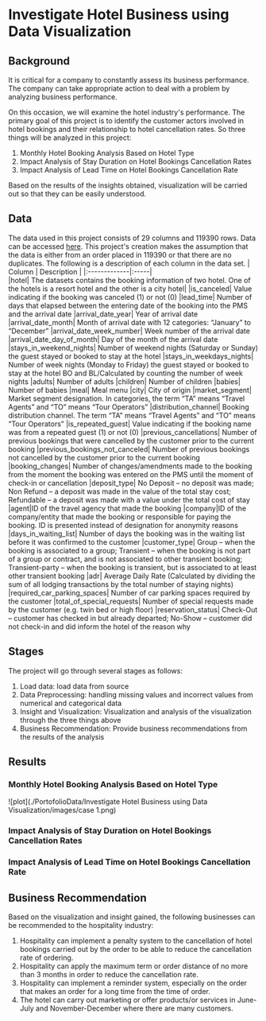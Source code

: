 # Investigate Hotel Business using Data Visualization
## Background
It is critical for a company to constantly assess its business performance. The company can take appropriate action to deal with a problem by analyzing business performance.

On this occasion, we will examine the hotel industry's performance. The primary goal of this project is to identify the customer actors involved in hotel bookings and their relationship to hotel cancellation rates. So three things will be analyzed in this project:
  
1. Monthly Hotel Booking Analysis Based on Hotel Type
2. Impact Analysis of Stay Duration on Hotel Bookings Cancellation Rates
3. Impact Analysis of Lead Time on Hotel Bookings Cancellation Rate

Based on the results of the insights obtained, visualization will be carried out so that they can be easily understood.

## Data
The data used in this project consists of 29 columns and 119390 rows. Data can be accessed [here](https://drive.google.com/file/d/1ZMvMRMFEhyMK-wUbpQZqYQ89JcARKtuC/view?usp=share_link). This project's creation makes the assumption that the data is either from an order placed in 119390 or that there are no duplicates.  The following is a description of each column in the data set.
| Column        | Description |
|:-------------|:-----|   
|hotel|  The datasets contains the booking information of two hotel. One of the hotels is a resort hotel and the other is a city hotel|
|is_canceled|  Value indicating if the booking was canceled (1) or not (0)
|lead_time|  Number of days that elapsed between the entering date of the booking into the PMS and the arrival date
|arrival_date_year|  Year of arrival date
|arrival_date_month|  Month of arrival date with 12 categories: “January” to “December”
|arrival_date_week_number|  Week number of the arrival date
|arrival_date_day_of_month|  Day of the month of the arrival date
|stays_in_weekend_nights|  Number of weekend nights (Saturday or Sunday) the guest stayed or booked to stay at the hotel
|stays_in_weekdays_nights|  Number of week nights (Monday to Friday) the guest stayed or booked to stay at the hotel BO and BL/Calculated by counting the number of week nights
|adults|  Number of adults
|children|  Number of children
|babies|  Number of babies
|meal|  Meal menu
|city|  City of origin
|market_segment|  Market segment designation. In categories, the term “TA” means “Travel Agents” and “TO” means “Tour Operators”
|distribution_channel|  Booking distribution channel. The term “TA” means “Travel Agents” and “TO” means “Tour Operators”
|is_repeated_guest|  Value indicating if the booking name was from a repeated guest (1) or not (0)
|previous_cancellations|  Number of previous bookings that were cancelled by the customer prior to the current booking
|previous_bookings_not_canceled|  Number of previous bookings not cancelled by the customer prior to the current booking
|booking_changes|  Number of changes/amendments made to the booking from the moment the booking was entered on the PMS until the moment of check-in or cancellation
|deposit_type|  No Deposit – no deposit was made; Non Refund – a deposit was made in the value of the total stay cost; Refundable – a deposit was made with a value under the total cost of stay
|agent|ID of the travel agency that made the booking
|company|ID of the company/entity that made the booking or responsible for paying the booking. ID is presented instead of designation for anonymity reasons
|days_in_waiting_list| Number of days the booking was in the waiting list before it was confirmed to the customer
|customer_type| Group – when the booking is associated to a group; Transient – when the booking is not part of a group or contract, and is not associated to other transient booking; Transient-party – when the booking is transient, but is associated to at least other transient booking
|adr| Average Daily Rate (Calculated by dividing the sum of all lodging transactions by the total number of staying nights)
|required_car_parking_spaces| Number of car parking spaces required by the customer
|total_of_special_requests| Number of special requests made by the customer (e.g. twin bed or high floor)
|reservation_status| Check-Out – customer has checked in but already departed; No-Show – customer did not check-in and did inform the hotel of the reason why  

## Stages
The project will go through several stages as follows:  
1. Load data:  load data from source
2. Data Preprocessing: handling missing values and incorrect values from numerical and categorical data
3. Insight and Visualization: Visualization and analysis of the visualization through the three things above
4. Business Recommendation: Provide business recommendations from the results of the analysis

## Results
### Monthly Hotel Booking Analysis Based on Hotel Type
![plot](./PortofolioData/Investigate Hotel Business using Data Visualization/images/case 1.png)
### Impact Analysis of Stay Duration on Hotel Bookings Cancellation Rates
### Impact Analysis of Lead Time on Hotel Bookings Cancellation Rate

## Business Recommendation
Based on the visualization and insight gained, the following businesses can be recommended to the hospitality industry:
1. Hospitality can implement a penalty system to the cancellation of hotel bookings carried out by the order to be able to reduce the cancellation rate of ordering.
2. Hospitality can apply the maximum term or order distance of no more than 3 months in order to reduce the cancellation rate.  
3. Hospitality can implement a reminder system, especially on the order that makes an order for a long time from the time of order.
4. The hotel can carry out marketing or offer products/or services in June-July and November-December where there are many customers.